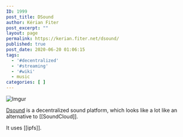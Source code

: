 ```yaml
---
ID: 1999
post_title: DSound
author: Kérian Fiter
post_excerpt: ""
layout: page
permalink: https://kerian.fiter.net/dsound/
published: true
post_date: 2020-06-20 01:06:15
tags:
  - '#decentralized'
  - '#streaming'
  - '#wiki'
  - music
categories: [ ]
---
```

![Imgur](https://imgur.com/HgP8mEG.png)

[Dsound][1] is a decentralized sound platform, which looks like a lot like an alternative to [[SoundCloud]].

It uses [[ipfs]].

 [1]: https://dsound.audio/